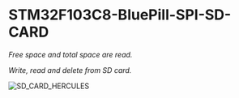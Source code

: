 # STM32F103C8-BluePill-SPI-SD-CARD

*Free space and total space are read.*</p>
*Write, read and delete from SD card.*

![SD_CARD_HERCULES](https://user-images.githubusercontent.com/75426545/128774251-dcdb5b24-b10d-438e-9e13-eae319dec644.jpg)

